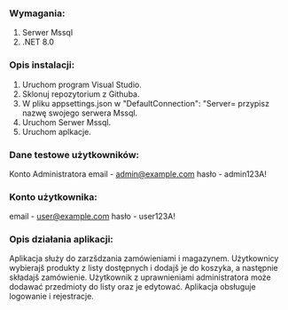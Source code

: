 ### Wymagania:
1. Serwer Mssql
2. .NET 8.0

### Opis instalacji:
1. Uruchom program Visual Studio.
2. Sklonuj repozytorium z Githuba.
3. W pliku appsettings.json w "DefaultConnection": "Server= przypisz nazwę swojego serwera Mssql.
4. Uruchom Serwer Mssql.
5. Uruchom aplkacje.

### Dane testowe użytkowników:
Konto Administratora
email - admin@example.com
hasło - admin123A!

### Konto użytkownika:
email - user@example.com
hasło - user123A!

### Opis działania aplikacji:
Aplikacja służy do zarzšdzania zamówieniami i magazynem. Użytkownicy wybierajš produkty z listy dostępnych i dodajš je do koszyka, a następnie składajš zamówienie. Użytkownik z uprawnieniami administratora może dodawać przedmioty do listy oraz je edytować. Aplikacja obsługuje logowanie i rejestracje.
